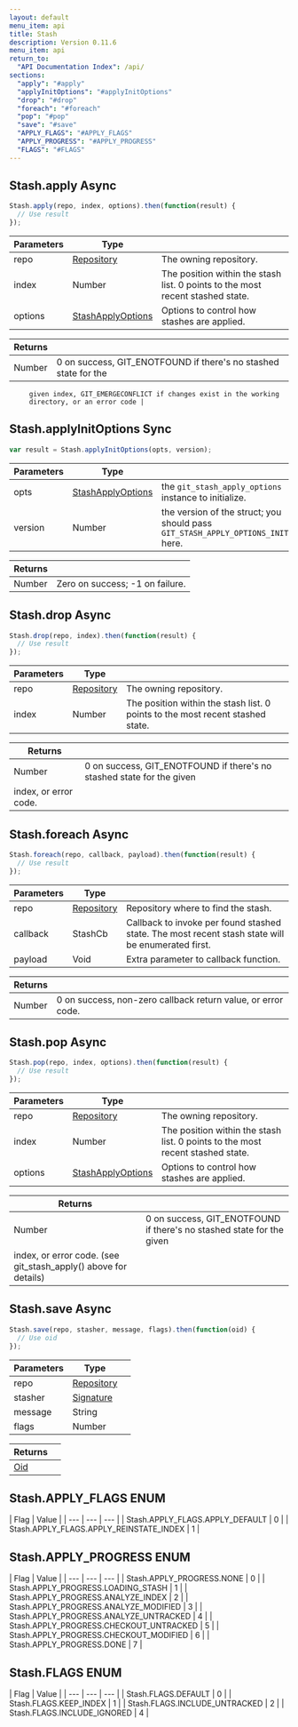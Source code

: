 ```yaml
---
layout: default
menu_item: api
title: Stash
description: Version 0.11.6
menu_item: api
return_to:
  "API Documentation Index": /api/
sections:
  "apply": "#apply"
  "applyInitOptions": "#applyInitOptions"
  "drop": "#drop"
  "foreach": "#foreach"
  "pop": "#pop"
  "save": "#save"
  "APPLY_FLAGS": "#APPLY_FLAGS"
  "APPLY_PROGRESS": "#APPLY_PROGRESS"
  "FLAGS": "#FLAGS"
---
```


## <a name="apply"></a><span>Stash.</span>apply <span class="tags"><span class="async">Async</span></span>

```js
Stash.apply(repo, index, options).then(function(result) {
  // Use result
});
```

| Parameters | Type |   |
| --- | --- | --- |
| repo | [Repository](/api/repository/) | The owning repository. |
| index | Number | The position within the stash list. 0 points to the most recent stashed state. |
| options | [StashApplyOptions](/api/stash_apply_options/) | Options to control how stashes are applied. |

| Returns |  |
| --- | --- |
| Number |  0 on success, GIT_ENOTFOUND if there's no stashed state for the
         given index, GIT_EMERGECONFLICT if changes exist in the working
         directory, or an error code |

## <a name="applyInitOptions"></a><span>Stash.</span>applyInitOptions <span class="tags"><span class="sync">Sync</span></span>

```js
var result = Stash.applyInitOptions(opts, version);
```

| Parameters | Type |   |
| --- | --- | --- |
| opts | [StashApplyOptions](/api/stash_apply_options/) | the `git_stash_apply_options` instance to initialize. |
| version | Number | the version of the struct; you should pass `GIT_STASH_APPLY_OPTIONS_INIT` here. |

| Returns |  |
| --- | --- |
| Number |  Zero on success; -1 on failure. |

## <a name="drop"></a><span>Stash.</span>drop <span class="tags"><span class="async">Async</span></span>

```js
Stash.drop(repo, index).then(function(result) {
  // Use result
});
```

| Parameters | Type |   |
| --- | --- | --- |
| repo | [Repository](/api/repository/) | The owning repository. |
| index | Number | The position within the stash list. 0 points to the most recent stashed state. |

| Returns |  |
| --- | --- |
| Number |  0 on success, GIT_ENOTFOUND if there's no stashed state for the given
 index, or error code. |

## <a name="foreach"></a><span>Stash.</span>foreach <span class="tags"><span class="async">Async</span></span>

```js
Stash.foreach(repo, callback, payload).then(function(result) {
  // Use result
});
```

| Parameters | Type |   |
| --- | --- | --- |
| repo | [Repository](/api/repository/) | Repository where to find the stash. |
| callback | StashCb | Callback to invoke per found stashed state. The most recent stash state will be enumerated first. |
| payload | Void | Extra parameter to callback function. |

| Returns |  |
| --- | --- |
| Number |  0 on success, non-zero callback return value, or error code. |

## <a name="pop"></a><span>Stash.</span>pop <span class="tags"><span class="async">Async</span></span>

```js
Stash.pop(repo, index, options).then(function(result) {
  // Use result
});
```

| Parameters | Type |   |
| --- | --- | --- |
| repo | [Repository](/api/repository/) | The owning repository. |
| index | Number | The position within the stash list. 0 points to the most recent stashed state. |
| options | [StashApplyOptions](/api/stash_apply_options/) | Options to control how stashes are applied. |

| Returns |  |
| --- | --- |
| Number |  0 on success, GIT_ENOTFOUND if there's no stashed state for the given
 index, or error code. (see git_stash_apply() above for details) |

## <a name="save"></a><span>Stash.</span>save <span class="tags"><span class="async">Async</span></span>

```js
Stash.save(repo, stasher, message, flags).then(function(oid) {
  // Use oid
});
```

| Parameters | Type |   |
| --- | --- | --- |
| repo | [Repository](/api/repository/) |  |
| stasher | [Signature](/api/signature/) |  |
| message | String |  |
| flags | Number |  |

| Returns |  |
| --- | --- |
| [Oid](/api/oid/) |  |

## <a name="APPLY_FLAGS"></a><span>Stash.</span>APPLY_FLAGS <span class="tags"><span class="enum">ENUM</span></span>

| Flag | Value |
| --- | --- | --- |
| <span>Stash.APPLY_FLAGS.</span>APPLY_DEFAULT | 0 |
| <span>Stash.APPLY_FLAGS.</span>APPLY_REINSTATE_INDEX | 1 |

## <a name="APPLY_PROGRESS"></a><span>Stash.</span>APPLY_PROGRESS <span class="tags"><span class="enum">ENUM</span></span>

| Flag | Value |
| --- | --- | --- |
| <span>Stash.APPLY_PROGRESS.</span>NONE | 0 |
| <span>Stash.APPLY_PROGRESS.</span>LOADING_STASH | 1 |
| <span>Stash.APPLY_PROGRESS.</span>ANALYZE_INDEX | 2 |
| <span>Stash.APPLY_PROGRESS.</span>ANALYZE_MODIFIED | 3 |
| <span>Stash.APPLY_PROGRESS.</span>ANALYZE_UNTRACKED | 4 |
| <span>Stash.APPLY_PROGRESS.</span>CHECKOUT_UNTRACKED | 5 |
| <span>Stash.APPLY_PROGRESS.</span>CHECKOUT_MODIFIED | 6 |
| <span>Stash.APPLY_PROGRESS.</span>DONE | 7 |

## <a name="FLAGS"></a><span>Stash.</span>FLAGS <span class="tags"><span class="enum">ENUM</span></span>

| Flag | Value |
| --- | --- | --- |
| <span>Stash.FLAGS.</span>DEFAULT | 0 |
| <span>Stash.FLAGS.</span>KEEP_INDEX | 1 |
| <span>Stash.FLAGS.</span>INCLUDE_UNTRACKED | 2 |
| <span>Stash.FLAGS.</span>INCLUDE_IGNORED | 4 |

